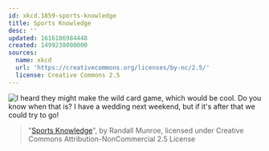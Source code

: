 ```yaml
---
id: xkcd.1859-sports-knowledge
title: Sports Knowledge
desc: ''
updated: 1616186984448
created: 1499238000000
sources:
  name: xkcd
  url: 'https://creativecommons.org/licenses/by-nc/2.5/'
  license: Creative Commons 2.5
---
```

![I heard they might make the wild card game, which would be cool. Do you know when that is? I have a wedding next weekend, but if it's after that we could try to go!](https://imgs.xkcd.com/comics/sports_knowledge.png)
> "[Sports Knowledge](https://xkcd.com/1859/)", by Randall Munroe, licensed under Creative Commons Attribution-NonCommercial 2.5 License
